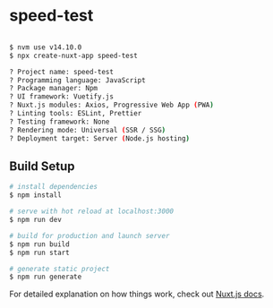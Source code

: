 # speed-test

```bash

$ nvm use v14.10.0
$ npx create-nuxt-app speed-test

? Project name: speed-test
? Programming language: JavaScript
? Package manager: Npm
? UI framework: Vuetify.js
? Nuxt.js modules: Axios, Progressive Web App (PWA)
? Linting tools: ESLint, Prettier
? Testing framework: None
? Rendering mode: Universal (SSR / SSG)
? Deployment target: Server (Node.js hosting)

```

## Build Setup

```bash
# install dependencies
$ npm install

# serve with hot reload at localhost:3000
$ npm run dev

# build for production and launch server
$ npm run build
$ npm run start

# generate static project
$ npm run generate
```

For detailed explanation on how things work, check out [Nuxt.js docs](https://nuxtjs.org).
